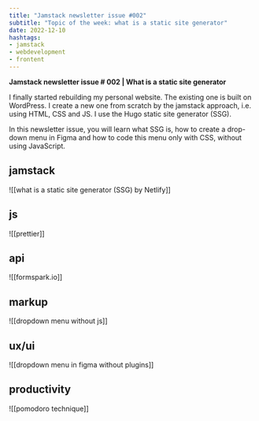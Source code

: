 ```yaml
---
title: "Jamstack newsletter issue #002"
subtitle: "Topic of the week: what is a static site generator"
date: 2022-12-10
hashtags:
- jamstack
- webdevelopment
- frontent
---
```


**Jamstack newsletter issue # 002 | What is a static site generator**

I finally started rebuilding my personal website. The existing one is built on WordPress. I create a new one from scratch by the jamstack approach, i.e. using HTML, CSS and JS. I use the Hugo static site generator (SSG).

In this newsletter issue, you will learn what SSG is, how to create a drop-down menu in Figma and how to code this menu only with CSS, without using JavaScript.

## jamstack
![[what is a static site generator (SSG) by Netlify]]
## js
![[prettier]]
## api
![[formspark.io]]
## markup
![[dropdown menu without js]]
## ux/ui
![[dropdown menu in figma without plugins]]
## productivity
![[pomodoro technique]]
